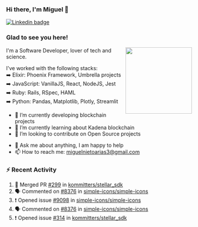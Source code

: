 ### Hi there, I'm Miguel 👋

<a href="https://linkedin.com/in/miguelnietoa/" target="_blank" rel="noopener noreferrer">
  <img src="https://img.shields.io/badge/-LinkedIn-0e76a8?style=flat-square&logo=Linkedin&logoColor=white" alt="Linkedin badge">
</a>
<!-- [![Website Badge](https://img.shields.io/badge/Website-3b5998?style=flat-square&logo=google-chrome&logoColor=white)](#notavailablenow#) 

<img src="https://i.imgur.com/tbrLrt5.gif" width=400 alt="Coding GIF" align="right"/>
-->


### Glad to see you here!
<a href="https://github.com/miguelnietoa"><img src="https://github-readme-stats-git-masterrstaa-rickstaa.vercel.app/api?username=miguelnietoa&show_icons=true&hide_border=true&count_private=true&include_all_commits=true&theme=tokyonight" height="180em" align="right"/></a>
I'm a Software Developer, lover of tech and science. 

I've worked with the following stacks:\
➡️ Elixir: Phoenix Framework, Umbrella projects\
➡️ JavaScript: VanillaJS, React, NodeJS, Jest\
➡️ Ruby: Rails, RSpec, HAML\
➡️ Python: Pandas, Matplotlib, Plotly, Streamlit

- 🔭 I’m currently developing blockchain projects
- 🌱 I’m currently learning about Kadena blockchain
- 👯 I’m looking to contribute on Open Source projects
<!-- 
- 😄 I just finished a Machine Learning course! 
- 🤔 I’m looking for help with ...
-->
- 💬 Ask me about anything, I am happy to help
- 📫 How to reach me: miguelnietoarias3@gmail.com


### ⚡ Recent Activity

<!--START_SECTION:activity-->
1. 🎉 Merged PR [#299](https://github.com/kommitters/stellar_sdk/pull/299) in [kommitters/stellar_sdk](https://github.com/kommitters/stellar_sdk)
2. 🗣 Commented on [#8376](https://github.com/simple-icons/simple-icons/issues/8376#issuecomment-1648067832) in [simple-icons/simple-icons](https://github.com/simple-icons/simple-icons)
3. ❗ Opened issue [#9098](https://github.com/simple-icons/simple-icons/issues/9098) in [simple-icons/simple-icons](https://github.com/simple-icons/simple-icons)
4. 🗣 Commented on [#8376](https://github.com/simple-icons/simple-icons/issues/8376#issuecomment-1647850420) in [simple-icons/simple-icons](https://github.com/simple-icons/simple-icons)
5. ❗ Opened issue [#314](https://github.com/kommitters/stellar_sdk/issues/314) in [kommitters/stellar_sdk](https://github.com/kommitters/stellar_sdk)
<!--END_SECTION:activity-->
